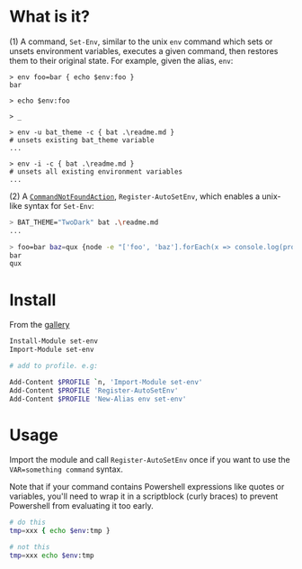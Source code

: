 What is it?
===========

(1) A command, `Set-Env`, similar to the unix `env` command which sets or unsets environment
variables, executes a given command, then restores them to their original state. For example, given the
alias, `env`:

```
> env foo=bar { echo $env:foo }
bar

> echo $env:foo

> _

> env -u bat_theme -c { bat .\readme.md }
# unsets existing bat_theme variable
...

> env -i -c { bat .\readme.md }
# unsets all existing environment variables
...
```
  

(2) A [`CommandNotFoundAction`](https://docs.microsoft.com/en-us/dotnet/api/system.management.automation.commandinvocationintrinsics.commandnotfoundaction?view=pscore-6.2.0),
`Register-AutoSetEnv`, which enables a unix-like syntax for `Set-Env`:

```sh
> BAT_THEME="TwoDark" bat .\readme.md
...

> foo=bar baz=qux {node -e "['foo', 'baz'].forEach(x => console.log(process.env[x]))"}
bar
qux
```

Install
===========

From the [gallery](https://www.powershellgallery.com/packages/set-env/)

```sh
Install-Module set-env
Import-Module set-env

# add to profile. e.g:

Add-Content $PROFILE `n, 'Import-Module set-env'
Add-Content $PROFILE 'Register-AutoSetEnv'
Add-Content $PROFILE 'New-Alias env set-env'
```

Usage
===========

Import the module and call `Register-AutoSetEnv` once if you want to use the
`VAR=something command` syntax.

Note that if your command contains Powershell expressions like quotes or variables,
you'll need to wrap it in a scriptblock (curly braces) to prevent Powershell from
evaluating it too early.

```sh
# do this
tmp=xxx { echo $env:tmp }

# not this
tmp=xxx echo $env:tmp
```

